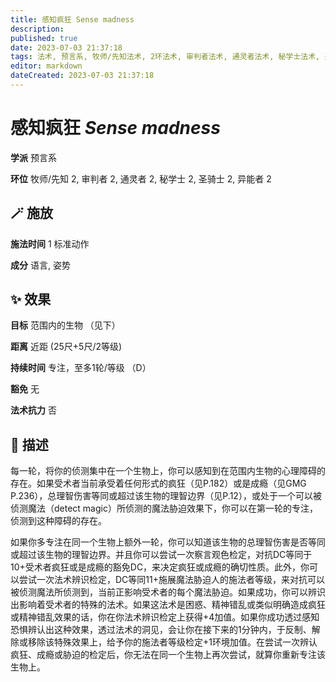 ```yaml
---
title: 感知疯狂 Sense madness
description: 
published: true
date: 2023-07-03 21:37:18
tags: 法术, 预言系, 牧师/先知法术, 2环法术, 审判者法术, 通灵者法术, 秘学士法术, 圣骑士法术, 异能者法术
editor: markdown
dateCreated: 2023-07-03 21:37:18
---
```


# **感知疯狂** *Sense madness*

**学派** 预言系 

**环位** 牧师/先知 2, 审判者 2, 通灵者 2, 秘学士 2, 圣骑士 2, 异能者 2

## 🪄 施放

**施法时间** 1 标准动作

**成分** 语言, 姿势

## ✨ 效果 

**目标** 范围内的生物 （见下） 

**距离** 近距 (25尺+5尺/2等级)  

**持续时间** 专注，至多1轮/等级 （D） 

**豁免** 无

**法术抗力** 否

## 📖 描述

每一轮，将你的侦测集中在一个生物上，你可以感知到在范围内生物的心理障碍的存在。如果受术者当前承受着任何形式的疯狂（见P.182）或是成瘾（见GMG P.236），总理智伤害等同或超过该生物的理智边界（见P.12），或处于一个可以被侦测魔法（detect magic）所侦测的魔法胁迫效果下，你可以在第一轮的专注，侦测到这种障碍的存在。

如果你多专注在同一个生物上额外一轮，你可以知道该生物的总理智伤害是否等同或超过该生物的理智边界。并且你可以尝试一次察言观色检定，对抗DC等同于10+受术者疯狂或是成瘾的豁免DC，来决定疯狂或成瘾的确切性质。此外，你可以尝试一次法术辨识检定，DC等同11+施展魔法胁迫人的施法者等级，来对抗可以被侦测魔法所侦测到，当前正影响受术者的每个魔法胁迫。如果成功，你可以辨识出影响着受术者的特殊的法术。如果这法术是困惑、精神错乱或类似明确造成疯狂或精神错乱效果的话，你在你法术辨识检定上获得+4加值。如果你成功透过感知恐惧辨认出这种效果，透过法术的洞见，会让你在接下来的1分钟内，于反制、解除或移除该特殊效果上，给予你的施法者等级检定+1环境加值。在尝试一次辨认疯狂、成瘾或胁迫的检定后，你无法在同一个生物上再次尝试，就算你重新专注该生物上。
    